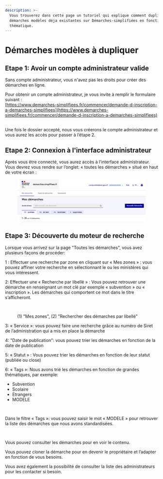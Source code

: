 ```yaml
---
description: >-
  Vous trouverez dans cette page un tutoriel qui explique comment dupliquer des
  démarches modèles déja existantes sur Démarches-simplifiées en fonction d'une
  thématique.
---
```


# Démarches modèles à dupliquer

## Etape 1: Avoir un compte administrateur valide

Sans compte administrateur, vous n'avez pas les droits pour créer des démarches en ligne.

Pour obtenir un compte administrateur, je vous invite à remplir le formulaire suivant :\
[https://www.demarches-simplifiees.fr/commencer/demande-d-inscription-a-demarches-simplifiees](https://www.demarches-simplifiees.fr/commencer/demande-d-inscription-a-demarches-simplifiees)

\
Une fois le dossier accepté, nous vous créerons le compte administrateur et vous aurez les accès pour passer à l’étape 2.&#x20;

## Etape 2: Connexion à l'interface administrateur

Après vous être connecté, vous aurez accès à l’interface administrateur. Vous devrez vous rendre sur l’onglet: « toutes les démarches » situé en haut de votre écran :&#x20;

<figure><img src="../.gitbook/assets/image (3) (1) (1).png" alt=""><figcaption></figcaption></figure>

## Etape 3: Découverte du moteur de recherche

Lorsque vous arrivez sur la page "Toutes les démarches", vous avez plusieurs façons de procéder:

1 : Effectuer une recherche par zone en cliquant sur « Mes zones » : vous pouvez affiner votre recherche en sélectionnant le ou les ministères qui vous intéressent.

2: Effectuer une « Recherche par libellé » : Vous pouvez retrouver une démarche en renseignant un mot clé par exemple « subvention » ou « inscription ». Les démarches qui comportent ce mot dans le titre s’afficheront.

<figure><img src="../.gitbook/assets/Etape 3.png" alt=""><figcaption><p>(1) "Mes zones", (2) "Rechercher des démarches par libellé"</p></figcaption></figure>

3: « Service »: vous pouvez faire une recherche grâce au numéro de Siret de l’administration qui a mis en place la démarche

4: "Date de publication": vous pouvez trier les démarches en fonction de la date de publication

5: « Statut » : Vous pouvez trier les démarches en fonction de leur statut (publiée ou close)

6: « Tags »: Nous avons trié les démarches en fonction de grandes thématiques, par exemple:

* Subvention
* Scolaire
* Etrangers
* MODELE&#x20;

<figure><img src="../.gitbook/assets/Screenshot 2023-11-06 11.19.14.png" alt=""><figcaption></figcaption></figure>

Dans le filtre « Tags »: vous pouvez saisir le mot « MODELE » pour retrouver la liste des démarches que nous avons standardisées.

<figure><img src="../.gitbook/assets/Etape 4.png" alt=""><figcaption></figcaption></figure>

Vous pouvez consulter les démarches pour en voir le contenu.

Vous pouvez cloner la démarche pour en devenir le propriétaire et l’adapter en fonction de vous besoins.

Vous avez également la possibilité de consulter la liste des administrateurs pour les contacter si besoin.&#x20;
